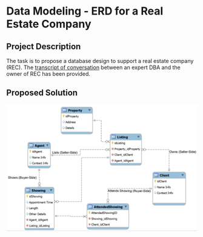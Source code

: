 # Data Modeling - ERD for a Real Estate Company


<h2>Project Description</h2>

The task is to propose a database design to support a real estate company (REC). The [transcript of conversation](https://github.com/graphshade/real_estate_erd/blob/main/REC_Transcript.pdf) between an expert DBA and the owner of REC has been provided.

<h2>Proposed Solution</h2>

<img src="https://github.com/graphshade/real_estate_erd/blob/main/proposed_erd.png" />
